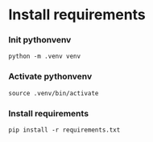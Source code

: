# Install requirements

### Init pythonvenv

```
python -m .venv venv
```

### Activate pythonvenv

```
source .venv/bin/activate
```

### Install requirements

```
pip install -r requirements.txt
```
